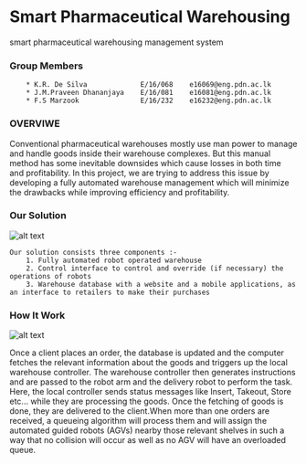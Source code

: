 # Smart Pharmaceutical Warehousing
smart pharmaceutical warehousing management system 

### Group Members
        * K.R. De Silva             E/16/068    e16069@eng.pdn.ac.lk
        * J.M.Praveen Dhananjaya    E/16/081    e16081@eng.pdn.ac.lk
        * F.S Marzook               E/16/232    e16232@eng.pdn.ac.lk
        
### OVERVIWE
Conventional pharmaceutical warehouses mostly use man power to manage and handle goods inside their warehouse complexes. But this manual method has some inevitable downsides which cause losses in both time and profitability. In this project, we are trying to address this issue by developing a fully automated warehouse management which will minimize the drawbacks while improving efficiency and profitability.


### Our Solution
   ![alt text](https://github.com/cepdnaclk/e16-3yp-smart-pharmaceutical-warehousing/blob/main/website/Overall.png?raw=true)

    Our solution consists three components :-
        1. Fully automated robot operated warehouse
        2. Control interface to control and override (if necessary) the operations of robots
        3. Warehouse database with a website and a mobile applications, as an interface to retailers to make their purchases


### How It Work 
   ![alt text](https://github.com/cepdnaclk/e16-3yp-smart-pharmaceutical-warehousing/blob/main/website/line.png?raw=true)

Once a client places an order, the database is updated and the computer fetches the relevant information about the goods and triggers up the local warehouse controller. The warehouse controller then generates instructions and are passed to the robot arm and the delivery robot to perform the task. Here, the local controller sends status messages like Insert, Takeout, Store etc... while they are processing the goods. Once the fetching of goods is done, they are delivered to the client.When more than one orders are received, a queueing algorithm will process them and will assign the automated guided robots (AGVs) nearby those relevant shelves in such a way that no collision will occur as well as no AGV will have an overloaded queue.

        

### 

